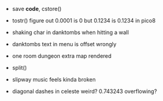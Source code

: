 * save __code__, cstore()

* tostr() figure out 0.0001 is 0 but 0.1234 is 0.1234 in pico8
* shaking char in danktombs when hitting a wall
* danktombs text in menu is offset wrongly
* one room dungeon extra map rendered
* split()
* slipway music feels kinda broken
* diagonal dashes in celeste weird? 0.743243 overflowing?